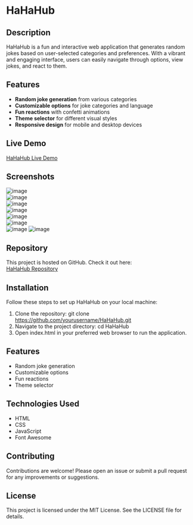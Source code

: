# HaHaHub

## Description
HaHaHub is a fun and interactive web application that generates random jokes based on user-selected categories and preferences. With a vibrant and engaging interface, users can easily navigate through options, view jokes, and react to them.

## Features
- **Random joke generation** from various categories
- **Customizable options** for joke categories and language
- **Fun reactions** with confetti animations
- **Theme selector** for different visual styles
- **Responsive design** for mobile and desktop devices

## Live Demo
[HaHaHub Live Demo](https://hahahub.netlify.app/)

## Screenshots
![image](https://github.com/user-attachments/assets/79e17945-da63-4bc9-af01-0b08cc0f53e7)  
![image](https://github.com/user-attachments/assets/cab17325-c9bc-444c-99fa-c4a22d7a999d)  
![image](https://github.com/user-attachments/assets/32cb050b-c6fa-4c01-ae0a-5bc485315df4)  
![image](https://github.com/user-attachments/assets/cdfe2da9-0bf6-47f6-a6f2-e2a146ed3490)  
![image](https://github.com/user-attachments/assets/ee21aa53-a032-4508-8a29-c5cc6e21b91c)  
![image](https://github.com/user-attachments/assets/acc4be44-d65f-42ce-8b2e-ad8008a22f69)  
![image](https://github.com/user-attachments/assets/f83bf176-abcc-409d-a7c5-ac2f11e983e9)
![image](https://github.com/user-attachments/assets/24ea6970-c60d-42ac-aad3-67b2c84c68a1)

## Repository
This project is hosted on GitHub. Check it out here:  
[HaHaHub Repository](https://github.com/asimniazi/HaHaHub-Random-Joke-Generator)

## Installation
Follow these steps to set up HaHaHub on your local machine:

1. Clone the repository:
   git clone https://github.com/yourusername/HaHaHub.git
2. Navigate to the project directory:
  cd HaHaHub
3. Open index.html in your preferred web browser to run the application.

## Features
- Random joke generation
- Customizable options
- Fun reactions
- Theme selector

## Technologies Used
* HTML
* CSS
* JavaScript
* Font Awesome

## Contributing
Contributions are welcome! Please open an issue or submit a pull request for any improvements or suggestions.

## License
This project is licensed under the MIT License. See the LICENSE file for details.
